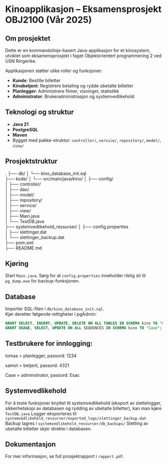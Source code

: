 # Kinoapplikasjon – Eksamensprosjekt OBJ2100 (Vår 2025)

## Om prosjektet
Dette er en kommandolinje-basert Java-applikasjon for et kinosystem, utviklet som eksamensprosjekt i faget Objektorientert programmering 2 ved USN Ringerike.

Applikasjonen støtter ulike roller og funksjoner:
- **Kunde**: Bestille billetter
- **Kinobetjent**: Registrere betaling og rydde ubetalte billetter
- **Planlegger**: Administrere filmer, visninger, statistikk
- **Administrator**: Brukeradministrasjon og systemvedlikehold

## Teknologi og struktur
- **Java 21**
- **PostgreSQL**
- **Maven**
- Bygget med pakke-struktur: `controller/`, `service/`, `repository/`, `model/`, `view/`

## Prosjektstruktur
.
├── db/
│   └── kino_database_init.sql           
├── kode/
│   └── src/main/java/kino/
│       ├── config/                       
│       ├── controller/                   
│       ├── dao/                          
│       ├── model/                        
│       ├── repository/                   
│       ├── service/                      
│       ├── view/                         
│       ├── Main.java                     
│       └── TestDB.java                   
├── systemvedlikehold_ressurser/
│   ├── config.properties                 
│   ├── slettinger.dat                   
│   └── slettinger_backup.dat            
├── pom.xml                              
├── README.md    

## Kjøring
Start `Main.java`. Sørg for at `config.properties` inneholder riktig sti til `pg_dump.exe` for backup-funksjonen.

## Database
Importer SQL-filen i `db/kino_database_init.sql`.  
Kjør deretter følgende rettigheter i pgAdmin:

```sql
GRANT SELECT, INSERT, UPDATE, DELETE ON ALL TABLES IN SCHEMA kino TO "Case";
GRANT USAGE, SELECT, UPDATE ON ALL SEQUENCES IN SCHEMA kino TO "Case";
```

## Testbrukere for innlogging:

tomas = planlegger, passord: 1234

samot = betjent, passord: 4321

Case = administrator, passord: Esac

## Systemvedlikehold 

For å teste funksjoner knyttet til systemvedlikehold (eksport av slettelogger, sikkerhetskopi av databasen og rydding av ubetalte billetter), kan man kjøre `TestDB.java`
Logger eksporteres til `systemvedlikehold_ressurser/exported_logs/slettinger_backup.dat`
Backup lagres i `systemvedlikehold_ressurser/db_backups/`
Sletting av ubetalte billetter skjer direkte i databasen.


## Dokumentasjon
For mer informasjon, se full prosjektrapport i `rapport.pdf`.
